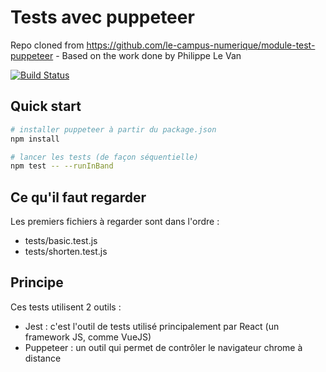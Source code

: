 Tests avec puppeteer
====================

Repo cloned from https://github.com/le-campus-numerique/module-test-puppeteer - Based on the work done by Philippe Le Van


[![Build Status](https://travis-ci.org/cultureweb/module-test-puppeteer.svg?branch=master)](https://travis-ci.org/cultureweb/module-test-puppeteer)

Quick start
-----------

```bash
# installer puppeteer à partir du package.json
npm install

# lancer les tests (de façon séquentielle)
npm test -- --runInBand
```

Ce qu'il faut regarder
----------------------

Les premiers fichiers à regarder sont dans l'ordre :

* tests/basic.test.js
* tests/shorten.test.js

Principe
--------

Ces tests utilisent 2 outils :

* Jest : c'est l'outil de tests utilisé principalement par React (un framework JS, comme VueJS)
* Puppeteer : un outil qui permet de contrôler le navigateur chrome à distance

